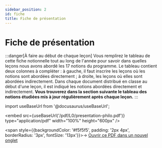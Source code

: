 ```yaml
---
sidebar_position: 2
id: fiche
title: Fiche de présentation
---
```

# Fiche de présentation

:::danger[À faire au début de chaque leçon]
Vous remplirez le tableau de cette fiche notionnelle tout au long de l'année pour savoir dans quelles leçons nous avons abordé les 17 notions du programme. Le tableau contient deux colonnes à compléter : à gauche, il faut inscrire les leçons où les notions sont abordées directement ; à droite, les leçons où elles sont abordées indirectement. Dans chaque document distribué en classe au début d'une leçon, il est indiqué les notions abordées directement et indirectement. **Vous trouverez dans la section suivante le tableau des notions étudiées mis à jour régulièrement après chaque leçon.**
:::

import useBaseUrl from '@docusaurus/useBaseUrl';

<embed
  src={useBaseUrl('/pdf/L0/presentation-philo.pdf')}
  type="application/pdf"
  width="100%"
  height="600px"
/>

<span style={{backgroundColor: '#f5f5f5', padding: '2px 4px', borderRadius: '3px', fontSize: '13px'}}>→ [Ouvrir ce PDF dans un nouvel onglet](/pdf/L0/presentation-philo.pdf)</span>

